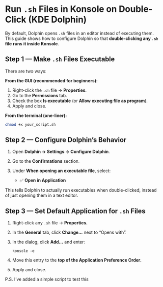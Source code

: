 # Run `.sh` Files in Konsole on Double-Click (KDE Dolphin)

By default, Dolphin opens `.sh` files in an editor instead of executing them.
This guide shows how to configure Dolphin so that **double-clicking any `.sh` file runs it inside Konsole**.

## Step 1 — Make `.sh` Files Executable

There are two ways:

**From the GUI (recommended for beginners):**

1. Right-click the `.sh` file → **Properties**.
2. Go to the **Permissions** tab.
3. Check the box **Is executable** (or **Allow executing file as program**).
4. Apply and close.

**From the terminal (one-liner):**

```bash
chmod +x your_script.sh
```

## Step 2 — Configure Dolphin’s Behavior

1. Open **Dolphin → Settings → Configure Dolphin**.
2. Go to the **Confirmations** section.
3. Under **When opening an executable file**, select:

   * ✅ **Open in Application**

This tells Dolphin to actually run executables when double-clicked, instead of just opening them in a text editor.


## Step 3 — Set Default Application for `.sh` Files

1. Right-click any `.sh` file → **Properties**.
2. In the **General** tab, click **Change…** next to “Opens with”. 
3. In the dialog, click **Add…** and enter:

   ```
   konsole -e
   ```
         
4. Move this entry to the **top of the Application Preference Order**. 
5. Apply and close.


P.S. I’ve added a simple script to test this
